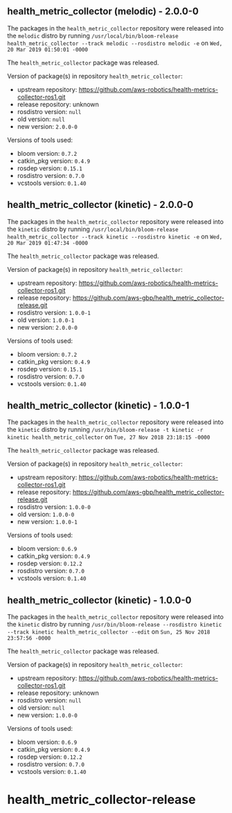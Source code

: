 ## health_metric_collector (melodic) - 2.0.0-0

The packages in the `health_metric_collector` repository were released into the `melodic` distro by running `/usr/local/bin/bloom-release health_metric_collector --track melodic --rosdistro melodic -e` on `Wed, 20 Mar 2019 01:50:01 -0000`

The `health_metric_collector` package was released.

Version of package(s) in repository `health_metric_collector`:

- upstream repository: https://github.com/aws-robotics/health-metrics-collector-ros1.git
- release repository: unknown
- rosdistro version: `null`
- old version: `null`
- new version: `2.0.0-0`

Versions of tools used:

- bloom version: `0.7.2`
- catkin_pkg version: `0.4.9`
- rosdep version: `0.15.1`
- rosdistro version: `0.7.0`
- vcstools version: `0.1.40`


## health_metric_collector (kinetic) - 2.0.0-0

The packages in the `health_metric_collector` repository were released into the `kinetic` distro by running `/usr/local/bin/bloom-release health_metric_collector --track kinetic --rosdistro kinetic -e` on `Wed, 20 Mar 2019 01:47:34 -0000`

The `health_metric_collector` package was released.

Version of package(s) in repository `health_metric_collector`:

- upstream repository: https://github.com/aws-robotics/health-metrics-collector-ros1.git
- release repository: https://github.com/aws-gbp/health_metric_collector-release.git
- rosdistro version: `1.0.0-1`
- old version: `1.0.0-1`
- new version: `2.0.0-0`

Versions of tools used:

- bloom version: `0.7.2`
- catkin_pkg version: `0.4.9`
- rosdep version: `0.15.1`
- rosdistro version: `0.7.0`
- vcstools version: `0.1.40`


## health_metric_collector (kinetic) - 1.0.0-1

The packages in the `health_metric_collector` repository were released into the `kinetic` distro by running `/usr/bin/bloom-release -t kinetic -r kinetic health_metric_collector` on `Tue, 27 Nov 2018 23:18:15 -0000`

The `health_metric_collector` package was released.

Version of package(s) in repository `health_metric_collector`:

- upstream repository: https://github.com/aws-robotics/health-metrics-collector-ros1.git
- release repository: https://github.com/aws-gbp/health_metric_collector-release.git
- rosdistro version: `1.0.0-0`
- old version: `1.0.0-0`
- new version: `1.0.0-1`

Versions of tools used:

- bloom version: `0.6.9`
- catkin_pkg version: `0.4.9`
- rosdep version: `0.12.2`
- rosdistro version: `0.7.0`
- vcstools version: `0.1.40`


## health_metric_collector (kinetic) - 1.0.0-0

The packages in the `health_metric_collector` repository were released into the `kinetic` distro by running `/usr/bin/bloom-release --rosdistro kinetic --track kinetic health_metric_collector --edit` on `Sun, 25 Nov 2018 23:57:56 -0000`

The `health_metric_collector` package was released.

Version of package(s) in repository `health_metric_collector`:

- upstream repository: https://github.com/aws-robotics/health-metrics-collector-ros1.git
- release repository: unknown
- rosdistro version: `null`
- old version: `null`
- new version: `1.0.0-0`

Versions of tools used:

- bloom version: `0.6.9`
- catkin_pkg version: `0.4.9`
- rosdep version: `0.12.2`
- rosdistro version: `0.7.0`
- vcstools version: `0.1.40`


# health_metric_collector-release